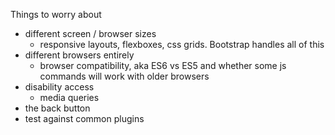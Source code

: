 Things to worry about

 - different screen / browser sizes
   - responsive layouts, flexboxes, css grids. Bootstrap handles all of this
 - different browsers entirely
   - browser compatibility, aka ES6 vs ES5 and whether some js commands will work with older browsers
 - disability access
   - media queries
 - the back button
 - test against common plugins
